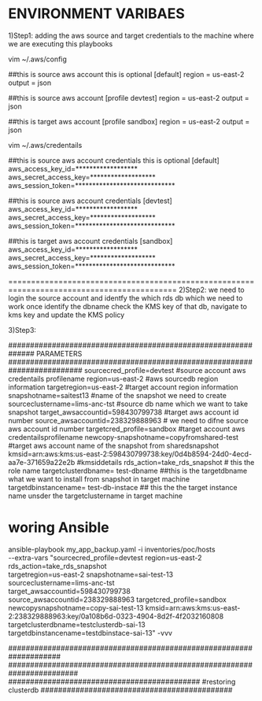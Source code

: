 

ENVIRONMENT VARIBAES
==================================================
1)Step1: adding the aws source and target credentials to the machine where we are executing this playbooks

vim ~/.aws/config

##this is source aws account this is optional
[default]
region = us-east-2
output = json

##this is source aws account 
[profile devtest]
region = us-east-2
output = json

##this is target aws account
[profile sandbox]
region = us-east-2
output = json


vim ~/.aws/credentails

##this is source aws account credentials this is optional
[default]
aws_access_key_id=******************
aws_secret_access_key=*******************
aws_session_token=*****************************

##this is source aws account credentials
[devtest]
aws_access_key_id=******************
aws_secret_access_key=*******************
aws_session_token=*****************************

##this is target aws account credentials
[sandbox]
aws_access_key_id=******************
aws_secret_access_key=*******************
aws_session_token=*****************************

===========================================================================================
2)Step2:
we need to login the source account and identfy the which rds db which we need to work
once identify the dbname check the KMS key of that db, navigate to kms key and update the KMS policy

3)Step3:

##############################################################
 PARAMETERS
#########################################################################
 sourcecred_profile=devtest    #source account aws credentails profilename
 region=us-east-2              #aws sourcedb region information
 targetregion=us-east-2        #target account region information
 snapshotname=saitest13        #name of the snapshot we need to create
 sourceclustername=lims-anc-tst  #source db name which we want to take snapshot
 target_awsaccountid=598430799738    #target aws account id number
 source_awsaccountid=238329888963                # we need to difne source aws account id number
 targetcred_profile=sandbox          #target account aws credentailsprofilename
 newcopy-snapshotname=copyfromshared-test   #target aws account name of the snapshot from sharedsnapshot
 kmsid=arn:aws:kms:us-east-2:598430799738:key/0d4b8594-24d0-4ecd-aa7e-371659a22e2b   #kmsiddetails
 rds_action=take_rds_snapshot   # this the role name
 targetclusterdbname= test-dbname    ##this is the targetdbname what we want to install from snapshot in target machine
 targetdbinstancename= test-db-instace   ## this the the target instance name unsder the targetclustername in target machine
 
 

woring Ansible
============================================

ansible-playbook my_app_backup.yaml -i inventories/poc/hosts \
--extra-vars "sourcecred_profile=devtest region=us-east-2 rds_action=take_rds_snapshot \
targetregion=us-east-2 snapshotname=sai-test-13 sourceclustername=lims-anc-tst \
target_awsaccountid=598430799738 source_awsaccountid=238329888963  targetcred_profile=sandbox \
newcopysnapshotname=copy-sai-test-13 kmsid=arn:aws:kms:us-east-2:238329888963:key/0a108b6d-0323-4904-8d2f-4f2032160808 \
targetclusterdbname=testclusterdb-sai-13 targetdbinstancename=testdbinstace-sai-13" -vvv



####################################################################
########################################################################
############################################
#restoring clusterdb
############################################

